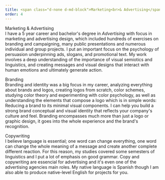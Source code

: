 ```yaml
---
title: <span class="d-none d-md-block">Marketing<br>& Advertising</span><span class="d-block d-md-none">Marketing<br>& Advertising</span>
order: 4
---
```


<p><span class="font-light">Marketing & Advertising</span><br>I have a 5 year career and bachelor's degree in <em class="font-ultra-light text-italic">Advertising</em> with focus in marketing and advertising design, which included hundreds of exercises on branding and campaigning, many public presentations and numerous individual and group projects. I put an important focus on the psychology of persuasion underpinning ads, slogans, and promotional text. My work involves a deep understanding of the importance of visual semiotics and linguistics, and creating messages and visual designs that interact with human emotions and ultimately generate action.</p>

<p><span class="font-light">Branding</span><br>Branding and identity was a big focus in my career, analyzing everything about brands and logos, creating logos from scratch, color schemes, studying color theory and experimenting with color psychology, as well as understanding the elements that compose a logo which is in simple words: Reducing a brand to its minimal visual components. I can help you build a strong brand conceptual and visual identity that reflects your company's culture and feel. Branding encompasses much more than just a logo or graphic design, it goes into the whole experience and the brand's recognition.</p>

<p><span class="font-light">Copywriting</span><br>I believe language is essential; one word can change everything, one word can change the whole meaning of a message and create another complete different reaction. For this reason, my studies covered some semesters of linguistics and I put a lot of emphasis on good grammar. Copy and copywriting are essencial for advertising and it's even one of the advertising agencies main roles. My native language is Spanish though I am also able to produce native-level English for projects for you.</p>